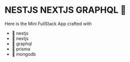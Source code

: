 # NESTJS NEXTJS GRAPHQL 🚀

Here is the Mini FullStack App crafted with

- 🚀 nestjs
- 🚀 nextjs
- 🚀 graphql
- 🚀 prisma
- 🚀 mongodb
